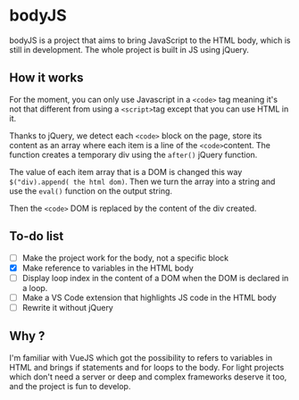 
# bodyJS

bodyJS is a project that aims to bring JavaScript to the HTML body, which is still in development. The whole project is built in JS using jQuery.



## How it works

For the moment, you can only use Javascript in a `<code>` tag meaning it's not that different from using a `<script>`tag except that you can use HTML in it. 

Thanks to jQuery, we detect each `<code>` block on the page, store its content as an array where each item is a line of the `<code>`content. The function creates a temporary div using the `after()` jQuery function. 

The value of each item array that is a DOM is changed this way `$("div).append( the html dom)`. Then we turn the array into a string and use the `eval()` function on the output string.

Then the `<code>` DOM is replaced by the content of the div created. 
## To-do list

- [ ]  Make the project work for the body, not a specific block
- [x]  Make reference to variables in the HTML body
- [ ]  Display loop index in the content of a DOM when the DOM is declared in a loop.
- [ ]  Make a VS Code extension that highlights JS code in the HTML body
- [ ]  Rewrite it without jQuery
## Why ?
I'm familiar with VueJS which got the possibility to refers to variables in HTML and brings if statements and for loops to the body. For light projects which don't need a server or deep and complex frameworks deserve it too, and the project is fun to develop.